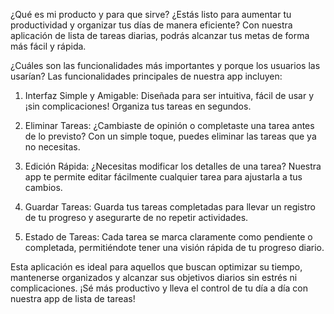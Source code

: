 ¿Qué es mi producto y para que sirve?
¿Estás listo para aumentar tu productividad y organizar tus días de manera eficiente? Con nuestra aplicación de lista de tareas diarias, podrás alcanzar tus metas de forma más fácil y rápida. 

¿Cuáles son las funcionalidades más importantes y porque los usuarios las usarían?
Las funcionalidades principales de nuestra app incluyen:

1. Interfaz Simple y Amigable: Diseñada para ser intuitiva, fácil de usar y ¡sin complicaciones! Organiza tus tareas en segundos.
2. Eliminar Tareas: ¿Cambiaste de opinión o completaste una tarea antes de lo previsto? Con un simple toque, puedes eliminar las tareas que ya no necesitas.

3. Edición Rápida: ¿Necesitas modificar los detalles de una tarea? Nuestra app te permite editar fácilmente cualquier tarea para ajustarla a tus cambios.

4. Guardar Tareas: Guarda tus tareas completadas para llevar un registro de tu progreso y asegurarte de no repetir actividades.

5. Estado de Tareas: Cada tarea se marca claramente como pendiente o completada, permitiéndote tener una visión rápida de tu progreso diario.

Esta aplicación es ideal para aquellos que buscan optimizar su tiempo, mantenerse organizados y alcanzar sus objetivos diarios sin estrés ni complicaciones. ¡Sé más productivo y lleva el control de tu día a día con nuestra app de lista de tareas!